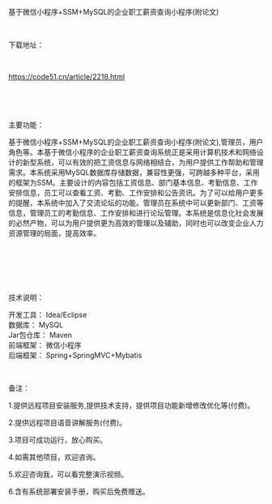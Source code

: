 <p>基于微信小程序+SSM+MySQL的企业职工薪资查询小程序(附论文)</p>

<p>&nbsp;</p>

<p>下载地址：</p>

<p>&nbsp;</p>

<p><a href="http://code51.cn/article/2218.html">https://code51.cn/article/2218.html</a></p>

<p>&nbsp;</p>

<p>&nbsp;</p>

<p>主要功能：</p>

<p><p>基于微信小程序+SSM+MySQL的企业职工薪资查询小程序(附论文),管理员，用户角色等。本基于微信小程序的企业职工薪资查询系统正是采用计算机技术和网络设计的新型系统，可以有效的把工资信息与网络相结合，为用户提供工作帮助和管理需求。本系统采用MySQL数据库存储数据，兼容性更强，可跨越多种平台，采用的框架为SSM。主要设计的内容包括工资信息、部门基本信息、考勤信息、工作安排信息，员工可以查看工资、考勤、工作安排和公告资讯。为了可以给用户更多的提醒，本系统中加入了交流论坛的功能。管理员在系统中可以更新部门、工资等信息，管理员工的考勤信息、工作安排和进行论坛管理。本系统是信息化社会发展的必然产物，可以为用户提供更为高效的管理以及辅助，同时也可以改变企业人力资源管理的局面，提高效率。</p>

<p>&nbsp;</p>

<p>&nbsp;</p>
</p>

<p>&nbsp;</p>

<p>技术说明：</p>

<p><p>开发工具： Idea/Eclipse<br />
数据库： MySQL<br />
Jar包仓库： Maven<br />
前端框架： 微信小程序<br />
后端框架： Spring+SpringMVC+Mybatis</p>
</p>

<p>&nbsp;</p>

<p>备注：</p>

<p>1.提供远程项目安装服务,提供技术支持，提供项目功能新增修改优化等(付费)。</p>

<p>2.提供远程项目语音讲解服务(付费)。</p>

<p>3.项目可成功运行，放心购买。</p>

<p>4.如需其他项目，欢迎咨询。</p>

<p>5.欢迎咨询我，可以看完整演示视频。</p>

<p>6.含有系统部署安装手册，购买后免费赠送。</p>
